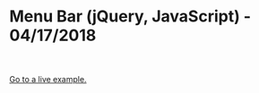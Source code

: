 <h1>Menu Bar (jQuery, JavaScript) - 04/17/2018</h1>
<br>
<br><a href="https://api.smartcodingsystem.com/web/menu_bar.php" target="_blank">Go to a live example.</a>